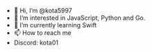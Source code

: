 - 👋 Hi, I’m @kota5997
- 👀 I’m interested in JavaScript, Python and Go.
- 🌱 I’m currently learning Swift
- 📫 How to reach me
- Discord: kota01

<!---
kota5997/kota5997 is a ✨ special ✨ repository because its `README.md` (this file) appears on your GitHub profile.
You can click the Preview link to take a look at your changes.
--->
